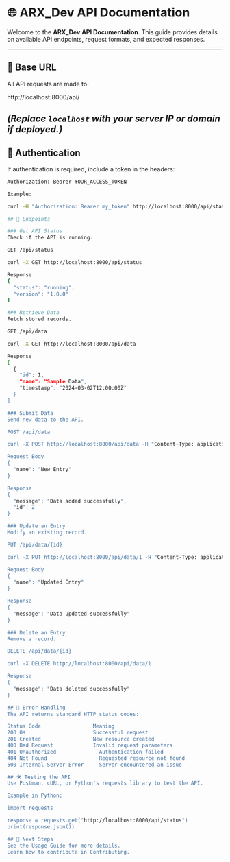 # 🌐 ARX_Dev API Documentation

Welcome to the **ARX_Dev API Documentation**. This guide provides details on available API endpoints, request formats, and expected responses.

---

## 🔹 Base URL
All API requests are made to:

http://localhost:8000/api/

*(Replace `localhost` with your server IP or domain if deployed.)*
---

## 📌 Authentication
If authentication is required, include a token in the headers:
```sh
Authorization: Bearer YOUR_ACCESS_TOKEN

Example:

curl -H "Authorization: Bearer my_token" http://localhost:8000/api/status

## 🔹 Endpoints

### Get API Status
Check if the API is running.

GET /api/status

curl -X GET http://localhost:8000/api/status

Response
{
  "status": "running",
  "version": "1.0.0"
}

### Retrieve Data
Fetch stored records.

GET /api/data

curl -X GET http://localhost:8000/api/data

Response
[
  {
    "id": 1,
    "name": "Sample Data",
    "timestamp": "2024-03-02T12:00:00Z"
  }
]

### Submit Data
Send new data to the API.

POST /api/data

curl -X POST http://localhost:8000/api/data -H "Content-Type: application/json" -d '{"name": "New Entry"}'

Request Body
{
  "name": "New Entry"
}

Response
{
  "message": "Data added successfully",
  "id": 2
}

### Update an Entry
Modify an existing record.

PUT /api/data/{id}

curl -X PUT http://localhost:8000/api/data/1 -H "Content-Type: application/json" -d '{"name": "Updated Entry"}'

Request Body
{
  "name": "Updated Entry"
}

Response
{
  "message": "Data updated successfully"
}

### Delete an Entry
Remove a record.

DELETE /api/data/{id}

curl -X DELETE http://localhost:8000/api/data/1

Response
{
  "message": "Data deleted successfully"
}

## 📌 Error Handling
The API returns standard HTTP status codes:

Status Code                 Meaning
200 OK	                    Successful request
201 Created	                New resource created
400 Bad Request	            Invalid request parameters
401 Unauthorized	          Authentication failed
404 Not Found	              Requested resource not found
500 Internal Server Error	  Server encountered an issue

## 🛠️ Testing the API
Use Postman, cURL, or Python's requests library to test the API.

Example in Python:

import requests

response = requests.get("http://localhost:8000/api/status")
print(response.json())

## 🚀 Next Steps
See the Usage Guide for more details.
Learn how to contribute in Contributing.
